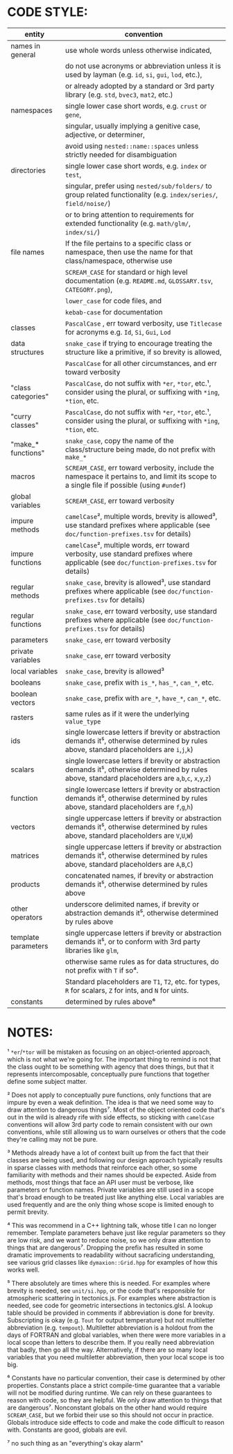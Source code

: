 # CODE STYLE:

entity              | convention
------------------- | -----------
names in general    | use whole words unless otherwise indicated,  
                    | do not use acronyms or abbreviation unless it is used by layman (e.g. `id`, `si`, `gui`, `lod`, etc.), 
                    | or already adopted by a standard or 3rd party library (e.g. `std`, `bvec3`, `mat2`, etc.) 
namespaces          | single lower case short words, e.g. `crust` or `gene`,  
                    | singular, usually implying a genitive case, adjective, or determiner, 
                    | avoid using `nested::name::spaces` unless strictly needed for disambiguation 
directories         | single lower case short words, e.g. `index` or `test`, 
                    | singular, prefer using `nested/sub/folders/` to group related functionality (e.g. `index/series/`, `field/noise/`) 
                    | or to bring attention to requirements for extended functionality (e.g. `math/glm/`, `index/si/`) 
file names          | If the file pertains to a specific class or namespace, then use the name for that class/namespace, otherwise use  
                    | `SCREAM_CASE` for standard or high level documentation (e.g. `README.md`, `GLOSSARY.tsv`, `CATEGORY.png`), 
                    | `lower_case` for code files, and 
                    | `kebab-case` for documentation 
classes             | `PascalCase` , err toward verbosity, use `Titlecase` for acronyms e.g. `Id`, `Si`, `Gui`, `Lod` 
data structures     | `snake_case` if trying to encourage treating the structure like a primitive, if so brevity is allowed, 
                    | `PascalCase` for all other circumstances, and err toward verbosity 
"class categories"  | `PascalCase`, do not suffix with `*er`, `*tor`, etc.¹, consider using the plural, or suffixing with `*ing`, `*tion`, etc.  
"curry classes"     | `PascalCase`, do not suffix with `*er`, `*tor`, etc.¹, consider using the plural, or suffixing with `*ing`, `*tion`, etc.  
"make_* functions"  | `snake_case`, copy the name of the class/structure being made, do not prefix with `make_*` 
macros              | `SCREAM_CASE`, err toward verbosity, include the namespace it pertains to, and limit its scope to a single file if possible (using `#undef`) 
global variables    | `SCREAM_CASE`, err toward verbosity 
impure methods      | `camelCase`², multiple words, brevity is allowed³, use standard prefixes where applicable (see `doc/function-prefixes.tsv` for details) 
impure functions    | `camelCase`², multiple words, err toward verbosity, use standard prefixes where applicable (see `doc/function-prefixes.tsv` for details) 
regular methods     | `snake_case`, brevity is allowed³, use standard prefixes where applicable (see `doc/function-prefixes.tsv` for details) 
regular functions   | `snake_case`, err toward verbosity, use standard prefixes where applicable (see `doc/function-prefixes.tsv` for details) 
parameters          | `snake_case`, err toward verbosity 
private variables   | `snake_case`, err toward verbosity 
local variables     | `snake_case`, brevity is allowed³ 
booleans            | `snake_case`, prefix with `is_*`, `has_*`, `can_*`, etc. 
boolean vectors     | `snake_case`, prefix with `are_*`, `have_*`, `can_*`, etc.  
rasters             | same rules as if it were the underlying `value_type` 
ids                 | single lowercase letters if brevity or abstraction demands it⁵, otherwise determined by rules above, standard placeholders are `i`,`j`,`k`) 
scalars             | single lowercase letters if brevity or abstraction demands it⁵, otherwise determined by rules above, standard placeholders are `a`,`b`,`c`, `x`,`y`,`z`) 
function            | single lowercase letters if brevity or abstraction demands it⁵, otherwise determined by rules above, standard placeholders are `f`,`g`,`h`) 
vectors             | single uppercase letters if brevity or abstraction demands it⁵, otherwise determined by rules above, standard placeholders are `V`,`U`,`W`) 
matrices            | single uppercase letters if brevity or abstraction demands it⁵, otherwise determined by rules above, standard placeholders are `A`,`B`,`C`) 
products            | concatenated names, if brevity or abstraction demands it⁵, otherwise determined by rules above 
other operators     | underscore delimited names, if brevity or abstraction demands it⁵, otherwise determined by rules above 
template parameters | single uppercase letters if brevity or abstraction demands it⁵, or to conform with 3rd party libraries like `glm`,  
                    | otherwise same rules as for data structures, do not prefix with `T` if so⁴. 
                    | Standard placeholders are  `T1`, `T2`, etc. for types, `R` for scalars, `Z` for ints, and `N` for uints. 
constants           | determined by rules above⁶ 

# NOTES:

¹ `*er`/`*tor` will be mistaken as focusing on an object-oriented approach, which is not what we're going for.
  The important thing to remind is not that the class ought to be something with agency that does things,
  but that it represents intercomposable, conceptually pure functions that together define some subject matter.

² Does not apply to conceptually pure functions, only functions that are impure by even a weak definition.
  The idea is that we need some way to draw attention to dangerous things⁷.
  Most of the object oriented code that's out in the wild is already rife with side effects, 
  so sticking with `camelCase` conventions will allow 3rd party code to remain consistent with our own conventions,
  while still allowing us to warn ourselves or others that the code they're calling may not be pure. 

³ Methods already have a lot of context built up from the fact that their classes are being used,
  and following our design approach typically results in sparse classes with methods that reinforce each other,
  so some familiarity with methods and their names should be expected.
  Aside from methods, most things that face an API user must be verbose, like parameters or function names.
  Private variables are still used in a scope that's broad enough to be treated just like anything else.
  Local variables are used frequently and are the only thing whose scope is limited enough to permit brevity.

⁴ This was recommend in a C++ lightning talk, whose title I can no longer remember.
  Template parameters behave just like regular parameters so they are low risk,
  and we want to reduce noise, so we only draw attention to things that are dangerous⁷.
  Dropping the prefix has resulted in some dramatic improvements to readability without sacraficing understanding,
  see various grid classes like `dymaxion::Grid.hpp` for examples of how this works well.

⁵ There absolutely are times where this is needed. For examples where brevity is needed, see `unit/si.hpp`,
  or the code that's responsible for atmospheric scattering in tectonics.js.
  For examples where abstraction is needed, see code for geometric intersections in tectonics.glsl.
  A lookup table should be provided in comments if abbreviation is done for brevity.
  Subscripting is okay (e.g. `Tout` for output temperature) but not multiletter abbreviation (e.g. `tempout`).
  Multiletter abbreviation is a holdout from the days of FORTRAN and global variables,
  when there were more variables in a local scope than letters to describe them.
  If you really need abbreviation that badly, then go all the way.
  Alternatively, if there are so many local variables that you need multiletter abbreviation, 
  then your local scope is too big.

⁶ Constants have no particular convention, their case is determined by other properties. 
  Constants place a strict compile-time guarantee that a variable will not be modified during runtime.
  We can rely on these guarantees to reason with code, so they are helpful.
  We only draw attention to things that are dangerous⁷.
  Nonconstant globals on the other hand would require `SCREAM_CASE`, 
  but we forbid their use so this should not occur in practice.
  Globals introduce side effects to code and make the code difficult to reason with.
  Constants are good, globals are evil. 

⁷ no such thing as an "everything's okay alarm"